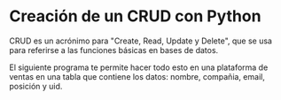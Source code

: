 # Creación de un CRUD con Python

CRUD es un acrónimo para "Create, Read, Update y Delete", que se usa para referirse a las funciones básicas en bases de datos.

El siguiente programa te permite hacer todo esto en una plataforma de ventas en una tabla que contiene los datos: nombre, compañia, email, posición y uid.
